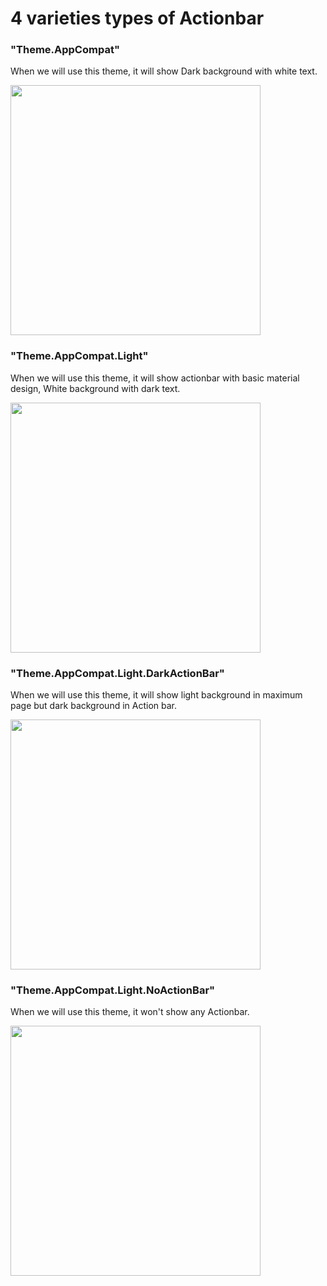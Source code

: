 # 4 varieties types of Actionbar 

### "Theme.AppCompat" 
When we will use this theme, it will show Dark background with white text.

<img src="app/src/main/res/drawable/darkactionbar.png" width="400" >

### "Theme.AppCompat.Light"
When we will use this theme, it will show actionbar with basic material design, White background with dark text.

<img src="app/src/main/res/drawable/lightactionbar.png" width="400" >

### "Theme.AppCompat.Light.DarkActionBar"
When we will use this theme, it will show light background in maximum page but dark background in Action bar.

<img src="app/src/main/res/drawable/lightdarkactionbar.png" width="400" >

### "Theme.AppCompat.Light.NoActionBar"
When we will use this theme, it won't show any Actionbar.

<img src="app/src/main/res/drawable/noactionbar.png" width="400" >
